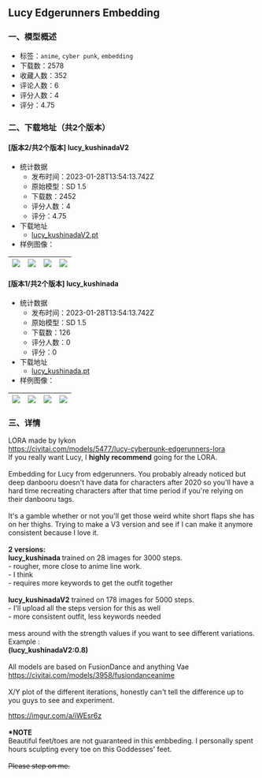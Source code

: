 ## Lucy Edgerunners Embedding
### 一、模型概述

- 标签：`anime`, `cyber punk`, `embedding`
- 下载数：2578
- 收藏人数：352
- 评论人数：6
- 评分人数：4
- 评分：4.75

### 二、下载地址（共2个版本）

#### [版本2/共2个版本] lucy_kushinadaV2

- 统计数据
  - 发布时间：2023-01-28T13:54:13.742Z
  - 原始模型：SD 1.5
  - 下载数：2452
  - 评分人数：4
  - 评分：4.75
- 下载地址
  - [lucy_kushinadaV2.pt](https://civitai.com/api/download/models/5450)
- 样例图像：

| <img src="https://image.civitai.com/xG1nkqKTMzGDvpLrqFT7WA/9a2e36f7-9f64-4929-fecf-f2db81f71300/width=450/49936.jpeg" /> | <img src="https://image.civitai.com/xG1nkqKTMzGDvpLrqFT7WA/85f4c57b-bc2d-487f-5573-1876c1648a00/width=450/45438.jpeg" /> | <img src="https://image.civitai.com/xG1nkqKTMzGDvpLrqFT7WA/3fab5571-799a-4a80-90b7-ff3273aaba00/width=450/44229.jpeg" /> | <img src="https://image.civitai.com/xG1nkqKTMzGDvpLrqFT7WA/07c329b7-4bbf-474d-15e2-08a741457800/width=450/43074.jpeg" /> |
| ---- | ---- | ---- | ---- |

#### [版本1/共2个版本] lucy_kushinada

- 统计数据
  - 发布时间：2023-01-28T13:54:13.742Z
  - 原始模型：SD 1.5
  - 下载数：126
  - 评分人数：0
  - 评分：0
- 下载地址
  - [lucy_kushinada.pt](https://civitai.com/api/download/models/5452)
- 样例图像：

| <img src="https://image.civitai.com/xG1nkqKTMzGDvpLrqFT7WA/8609a7ec-07e5-421c-addb-f65341254500/width=450/43102.jpeg" /> | <img src="https://image.civitai.com/xG1nkqKTMzGDvpLrqFT7WA/122836a1-902a-4210-365c-65608abb2300/width=450/43101.jpeg" /> | <img src="https://image.civitai.com/xG1nkqKTMzGDvpLrqFT7WA/a99027cb-17cd-428a-e562-262a9cfa8800/width=450/43100.jpeg" /> | <img src="https://image.civitai.com/xG1nkqKTMzGDvpLrqFT7WA/254433b1-c5db-4c1f-68bd-84cf78f98000/width=450/43099.jpeg" /> |
| ---- | ---- | ---- | ---- |


### 三、详情
<p>LORA made by lykon<br /><a target="_blank" rel="ugc" href="https://civitai.com/models/5477/lucy-cyberpunk-edgerunners-lora">https://civitai.com/models/5477/lucy-cyberpunk-edgerunners-lora</a><br />If you really want Lucy, I <strong>highly recommend</strong> going for the LORA. <br /><br />Embedding for Lucy from edgerunners. You probably already noticed but deep danbooru doesn't have data for characters after 2020 so you'll have a hard time recreating characters after that time period if you're relying on their danbooru tags. <br /><br />It's a gamble whether or not you'll get those weird white short flaps she has on her thighs. Trying to make a V3 version and see if I can make it anymore consistent because I love it. <br /><br /><strong>2 versions:</strong><br /><strong>lucy_kushinada </strong>trained on 28 images for 3000 steps.<br />- rougher, more close to anime line work. <br />- I think<br />- requires more keywords to get the outfit together<br /><br /><strong>lucy_kushinadaV2</strong> trained on 178 images for 5000 steps. <br />- I'll upload all the steps version for this as well <br />- more consistent outfit, less keywords needed<br /><br />mess around with the strength values if you want to see different variations. <br />Example :<br /><strong>(lucy_kushinadaV2:0.8)</strong><br /><br />All models are based on FusionDance and anything Vae<br /><a target="_blank" rel="ugc" href="https://civitai.com/models/3958/fusiondanceanime">https://civitai.com/models/3958/fusiondanceanime</a><br /><br />X/Y plot of the different iterations, honestly can't tell the difference up to you guys to see and experiment.</p><p><a target="_blank" rel="ugc" href="https://imgur.com/a/iWEsr6z">https://imgur.com/a/iWEsr6z</a><br /><br /><strong>*NOTE</strong><br />Beautiful feet/toes are not guaranteed in this embbeding. I personally spent hours sculpting every toe on this Goddesses' feet.<br /><br /><s>Please step on me.</s></p>